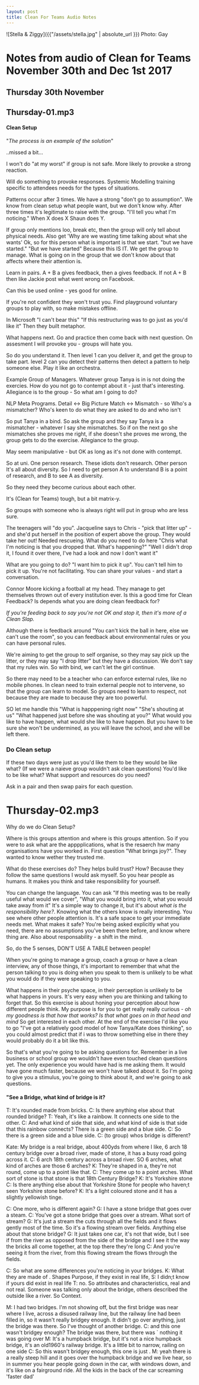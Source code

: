 ```yaml
---
layout: post
title: Clean For Teams Audio Notes
---
```


![Stella & Ziggy]({{"/assets/stella.jpg" | absolute_url }})
Photo: Gay

# Notes from audio of Clean for Teams November 30th and Dec 1st 2017

## Thursday 30th November
## Thursday-01.mp3

#### Clean Setup
"*The process is an example of the solution*"


..missed a bit...

I won't do "at my worst" if group is not safe. More likely to provoke a strong reaction.

Will do something to provoke responses. Systemic Modelling training specific to attendees needs for the types of situations.

Patterns occur after 3 times. We have a strong "don't go to assumption". We know from clean setup what people want, but we don't know why. After three times it's legitimate to raise with the group. "I'll tell you what I'm noticing." When X does X Shaun does Y.

If group only mentions loo, break etc, then the group will only tell about physical needs. Also get 'Why are we wasting time talking about what she wants' Ok, so for this person what is important is that we start. "but we have started." "But we have started" Because this IS IT. We get the group to manage. What is going on in the group that we don't know about that affects where their attention is.

Learn in pairs. A + B a gives feedback, then a gives feedback. If not A + B then like Jackie post what went wrong on Facebook.

Can this be used online - yes good for online.

If you're not confident they won't trust you. Find playground voluntary groups to play with, so make mistakes offline.


In Microsoft "I can't bear this" "If this restructuring was to go just as you'd like it" Then they built metaphor.

What happens next. Go and practice then come back with next question. On assesment I will provoke you - groups will hate you.

So do you understand it.
Then level 1 can you deliver it, and get the group to take part.
level 2 can you detect their patterns then detect a pattern to help someone else. Play it like an orchestra.

Example
Group of Managers. Whatever group Tanya is in is not doing the exercies. How do you not go to contempt about it - just that's interesting. Allegiance is to the group - So what am I going to do?

NLP Meta Programs.
Detail <-> Big Picture
Match <-> Mismatch - so Who's a mismatcher? Who's keen to do what they are asked to do and who isn't

So put Tanya in a bind. So ask the group and they say Tanya is a mismatcher - whatever I say she mismatches. So if on the next go she mismatches she proves me right, if she doesn't she proves me wrong, the group gets to do the exercise. Allegiance to the group.

May seem manipulative - but OK as long as it's not done with contempt.

So at uni. One person research. These idiots don't research.
Other person It's all about diversity.
So I need to get person A to understand B is a point of research, and B to see A as diversity.

So they need they become curious about each other.

It's (Clean for Teams) tough, but a bit matrix-y.

So groups with someone who is always right will put in group who are less sure.

The teenagers will "do you". Jacqueline says to Chris - "pick that litter up" - and she'd put herself in the position of expert above the group. They would take her out!  Needed rescueing. What do you need to do here "Chris what I'm noticing is that you dropped that. What's happening?" "Well I didn't drop it, I found it over there, I've had a look and now I don't want it"

What are you going to do? "I want him to pick it up". You can't tell him to pick it up. You're not facilitating. You can share your values - and start a conversation.

Connor Moore kicking a football at my head. They manage to get themselves thrown out of every institution ever. Is this a good time for Clean Feedback? Is depends what you are doing clean feedback for?

*If you're feeding back to say you're not OK and stop it, then it's more of a Clean Slap.*

Although there is feedback around "You can't kick the ball in here, else we can't use the room", so you can feedback about environmental rules or you can have personal rules.

We're aiming to get the group to self organise, so they may say pick up the litter, or they may say "I drop litter" but they have a discussion. We don't say that my rules win. So with bind, we can't let the girl continue.

So there may need to be a teacher who can enforce external rules, like no mobile phones.
In clean need to train external people not to intervene, so that the group can learn to model.
So groups need to learn to respect, not because they are made to because they are too powerful.

SO let me handle this "What is happpening right now" "She's shouting at us" "What happened just before she was shouting at you?"  What would you like to have happen, what would she like to have happen. But you have to be sure she won't be undermined, as you will leave the school, and she will be left there.

### Do Clean setup
If these two days were just as you'd like them to be they would be like what?
(If we were a naieve group wouldn't ask clean questions)
You'd like to be like what?
What support and resources do you need?

Ask in a pair and then swap pairs for each question.

# Thursday-02.mp3
Why do we do Clean Setup?

Where is this groups attention and where is this groups attention. So if you were to ask what are the apppplications, what is the resaerch hw many organisations have you worked in. First question "What brings joy?". They wanted to know wether they trusted me.

What do these exercises do? They helps build trust? How? Because they follow the same questions I would ask myself. So you hear people as humans. It makes you think and take responsibility for yourself.

You can change the language. You can ask "If this meeting was to be really useful what would we cover", "What you would bring into it, what you would take away from it" It's a simple way to change it, but it's about *what is the responsibility here?*. Knowing what the others know is really interesting. You see where other people attention is. It's a safe space to get your immediate needs met. What makes it safe? You're being asked explicitly what you need, there are no assumptions you've been there before, and know where thing are. Also about responsability - a shift in the mind.

So, do the 5 senses, DON'T USE A TABLE between people!

 When you're going to manage a group, coach a group or have a clean interview, any of those things, it's important to remember that what the person talking to you is doing when you speak to them is unlikely to be what you would do if they were speaking to you.

 What happens in their psyche space, in their perception is unlikely to be what happens in yours. It's very easy when you are thinking and talking to forget that. So this exercise is about honing your perception about how different people think. My purpose is for you to get really really curious - *oh my goodness is that how that works? Is that what goes on in that head and mind* So get interested in each other. At the end of the exercise I'd like you to go "I've got a relatively good model of how Tanya/Kate does thinking", so you could almost predict that if i was to throw something else in there they would probably do it a bit like this.

 So that's what you're going to be asking questions for. Remember in a live business or school group we wouldn't have even touched clean questions yet. The only experience you would have had is me asking them. It would have gone much faster, because we won't have talked about it. So I'm going to give you a stimulus, you're going to think about it, and we're going to ask questions.

#### "See a Bridge, what kind of bridge is it?
T: It's rounded made from bricks. C: Is there anything else about that rounded bridge? T: Yeah, it's like a rainbow. It connects one side to the other. C: And what kind of side that side, and what kind of side is that side that this rainbow connects? There is a green side and a blue side. C: So there is a green side and a blue side. C: (to group) whos bridge is different?

Kate: My bridge is a real bridge, about 400yds from where I like, 6 arch 18 century bridge over a broad river, made of stone, it has a busy road going across it. C: 6 arch 18th century across a broad river. SO 6  arches, what kind of arches are those 6 arches? K: They're shaped in a, they're not round, come up to a point like that. C: They come up to a point arches. What sort of stone is that stone is that 18th Century Bridge? K: It's Yorkshire stone C: Is there anything else about that Yorkshire Stone for people who haven;t seen Yorkshire stone before? K: It's a light coloured stone and it has a slightly yellowish tinge.

C: One more, who is different again?
G: I have a stone bridge that goes over a steam. C: You've got a stone bridge that goes over a stream. What sort of stream? G: It's just a stream the cuts through all the fields and it flows gently most of the time. So it's a flowing stream over fields. Anything else about that stone bridge? G: It just takes one car, it's not that wide, but I see if from the river as opposed from the side of the bridge and I see it the way the bricks all come together, at the top there they're long C: And you're seeing it from the river, from this flowing stream the flows through the fields.

C: So what are some differences you're noticing in your bridges.
K: What they are made of . Shapes Purpose, if they exist in real life, S: I didn;t know if yours did exist in real life T: no. So attributes and characteristics, real and not real. Someone was talking only about the bridge, others described the outside like a river. So Context.

M: I had two bridges. I'm not showing off, but the first bridge was near where I live, across a disused railway line, but the railway line had been filled in, so it wasn't really bridgey enough. It didn't go over anything, just the bridge was there. So I've thought of another bridge. C: and this one wasn't bridgey enough? The bridge was there, but there was `    nothing it was going over  M: It's a humpback bridge, but it's not a nice humpback bridge, it's an old1960's railway bridge. It's a little bit to narrow, railing on one side C: So this wasn't bridgey enough, this one is just . M: yeah there is a really steep hill and it goes over the humpback bridge and we live hear, so in summer you hear people going down in the car, with windows down, and it's like on a fairground ride. All the kids in the back of the car screaming 'faster dad' 
